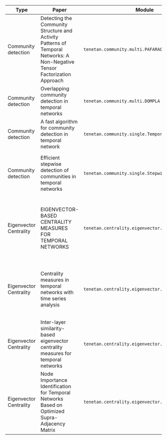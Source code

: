 | Type                   | Paper                                                                                                                      | Module                                             | Authors                                                            | DOI                                            |
|------------------------|----------------------------------------------------------------------------------------------------------------------------|----------------------------------------------------|--------------------------------------------------------------------|------------------------------------------------|
| Community detection    | Detecting the Community Structure and Activity Patterns of Temporal Networks: A Non-Negative Tensor Factorization Approach | `tenetan.community.multi.PAFARAC_NN_ALS`           | Laetita Gauvin, Andre Panisson, Ciro Cattuto                       | https://doi.org/10.1371/journal.pone.0086028   |
| Community detection    | Overlapping community detection in temporal networks                                                                       | `tenetan.community.multi.DOMPLA`                   | Anupama Andagi, P. Suresh Varma                                    | https://doi.org/10.17485/ijst/2015/v8i31/70569 |
| Community detection    | A fast algorithm for community detection in temporal network                                                               | `tenetan.community.single.TemporalLouvain`         | Jialin He, Duanbing Chen                                           | https://doi.org/10.1016/j.physa.2015.02.069    |
| Community detection    | Efficient stepwise detection of communities in temporal networks                                                           | `tenetan.community.single.StepwiseLouvain`         | Jialin He, Duanbing Chen , Chongjing Sun, Yan Fu, Wenjun Li        | https://doi.org/10.1016/j.physa.2016.11.019    |
| Eigenvector Centrality | EIGENVECTOR-BASED CENTRALITY MEASURES FOR TEMPORAL NETWORKS                                                                | `tenetan.centrality.eigenvector.TaylorSupraMatrix` | Dane Taylor, Sean Myers, Aaron Clauset, Mason Porter, Peter Mucha  | https://doi.org/10.1137/16M1066142             |
| Eigenvector Centrality | Centrality measures in temporal networks with time series analysis                                                         | `tenetan.centrality.eigenvector.HuangSupraMatrix`  | Qiangjuan Huang, Chengli Zhao, Xue Zhang, Xioajie Wang, Dongyun Yi | https://doi.org/10.1209/0295-5075/118/36001    |
| Eigenvector Centrality | Inter-layer similarity-based eigenvector centrality measures for temporal networks                                         | `tenetan.centrality.eigenvector.YinSupraMatrix`    | Ran-ran Yin, Qiang Guo, Jian-Nan Yang, Jian-Guo Liu                | https://doi.org/10.1016/j.physa.2018.08.018    |
| Eigenvector Centrality | Node Importance Identification for Temporal Networks Based on Optimized Supra-Adjacency Matrix                             | `tenetan.centrality.eigenvector.LiuSupraMatrix`    | Rui Liu, Sheng Zhang, Donghui Zhang, Xuefeng Zhang, Xioaling Bao   | https://doi.org/10.3390/e24101391              |


